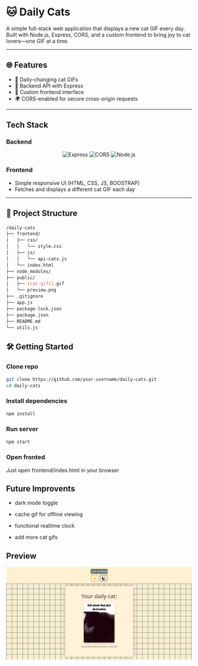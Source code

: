 # 🐱 Daily Cats

A simple full-stack web application that displays a new cat GIF every day.  
Built with Node.js, Express, CORS, and a custom frontend to bring joy to cat lovers—one GIF at a time.

---

## 🌐 Features

- 🐾 Daily-changing cat GIFs
- 🔁 Backend API with Express
- 🎨 Custom frontend interface
- 🌍 CORS-enabled for secure cross-origin requests

---

## Tech Stack

### Backend

<center>

![Express](https://img.shields.io/badge/Express.js-000000?style=for-the-badge&logo=express&logoColor=white)
![CORS](https://img.shields.io/badge/CORS-Enabled-blue?style=for-the-badge)
![Node.js](https://img.shields.io/badge/Node.js-339933?style=for-the-badge&logo=node.js&logoColor=white)

</center>

### Frontend

- Simple responsive UI (HTML, CSS, JS, BOOSTRAP)
- Fetches and displays a different cat GIF each day

---

## 📁 Project Structure

```sh
/daily-cats
├── frontend/
│   ├── css/
│   │   └── style.css
│   ├── js/
│   │   └── api-cats.js
│   └── index.html
├── node_modules/
├── public/
│   ├── [cat-gifs].gif
│   └── preview.png
├── .gitignore
├── app.js
├── package-lock.json
├── package.json
├── README.md
└── utils.js
```

## 🛠️ Getting Started

### Clone repo

```sh
git clone https://github.com/your-username/daily-cats.git
cd daily-cats
```

### Install dependencies

```sh
npm install
```

### Run server

```sh
npm start
```

### Open fronted

Just open frontend/index.html in your browser

## Future Improvents

- dark mode toggle

- cache gif for offline viewing

- functional realtime clock

- add more cat gifs

## Preview

![preview](./public/preview.png)
